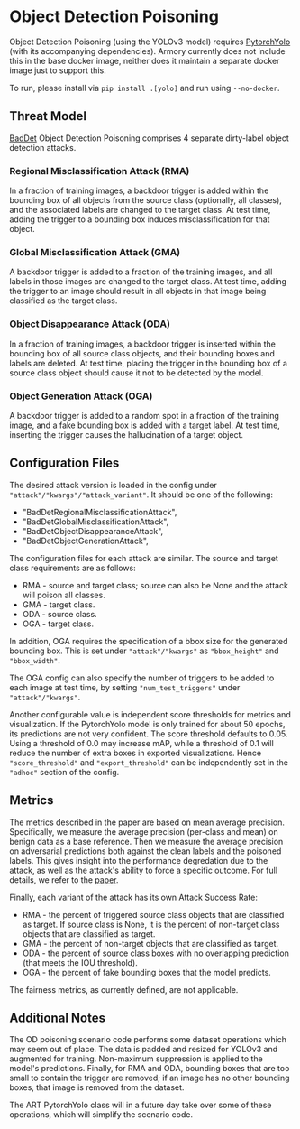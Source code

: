 # Object Detection Poisoning

Object Detection Poisoning (using the YOLOv3 model) requires [PytorchYolo](https://github.com/eriklindernoren/PyTorch-YOLOv3) (with its accompanying dependencies).  Armory currently does not include this in the base docker image, neither does it maintain a separate docker image just to support this.

To run, please install via ```pip install .[yolo]``` and run using ```--no-docker```.


## Threat Model
[BadDet](https://arxiv.org/pdf/2205.14497.pdf) Object Detection Poisoning comprises 4 separate dirty-label object detection attacks.  

### Regional Misclassification Attack (RMA)

In a fraction of training images, a backdoor trigger is added within the bounding box of all objects from the source class (optionally, all classes), and the associated labels are changed to the target class.  At test time, adding the trigger to a bounding box induces misclassification for that object.

### Global Misclassification Attack (GMA)

A backdoor trigger is added to a fraction of the training images, and all labels in those images are changed to the target class.  At test time, adding the trigger to an image should result in all objects in that image being classified as the target class.

### Object Disappearance Attack (ODA)

In a fraction of training images, a backdoor trigger is inserted within the bounding box of all source class objects, and their bounding boxes and labels are deleted.  At test time, placing the trigger in the bounding box of a source class object should cause it not to be detected by the model.

### Object Generation Attack (OGA)

A backdoor trigger is added to a random spot in a fraction of the training image, and a fake bounding box is added with a target label.  At test time, inserting the trigger causes the hallucination of a target object.


## Configuration Files

The desired attack version is loaded in the config under ```"attack"/"kwargs"/"attack_variant"```.  It should be one of the following:
- "BadDetRegionalMisclassificationAttack",
- "BadDetGlobalMisclassificationAttack",
- "BadDetObjectDisappearanceAttack",
- "BadDetObjectGenerationAttack",

The configuration files for each attack are similar.  The source and target class requirements are as follows:
- RMA - source and target class; source can also be None and the attack will poison all classes.
- GMA - target class.
- ODA - source class.
- OGA - target class.

In addition, OGA requires the specification of a bbox size for the generated bounding box.
This is set under ```"attack"/"kwargs"``` as ```"bbox_height"``` and ```"bbox_width"```.

The OGA config can also specify the number of triggers to be added to each image at test time, by setting ```"num_test_triggers"``` under ```"attack"/"kwargs"```.

Another configurable value is independent score thresholds for metrics and visualization.  If the PytorchYolo model is only trained for about 50 epochs, its predictions are not very confident.  The score threshold defaults to 0.05.  Using a threshold of 0.0 may increase mAP, while a threshold of 0.1 will reduce the number of extra boxes in exported visualizations.  Hence ```"score_threshold"``` and ```"export_threshold"``` can be independently set in the ```"adhoc"``` section of the config.


## Metrics

The metrics described in the paper are based on mean average precision.  Specifically, we measure the average precision (per-class and mean) on benign data as a base reference.  Then we measure the average precision on adversarial predictions both against the clean labels and the poisoned labels.  This gives insight into the performance degredation due to the attack, as well as the attack's ability to force a specific outcome.  For full details, we refer to the [paper](https://arxiv.org/pdf/2205.14497.pdf).

Finally, each variant of the attack has its own Attack Success Rate:
- RMA - the percent of triggered source class objects that are classified as target.  If source class is None, it is the percent of non-target class objects that are classified as target.
- GMA - the percent of non-target objects that are classified as target.
- ODA - the percent of source class boxes with no overlapping prediction (that meets the IOU threshold).
- OGA - the percent of fake bounding boxes that the model predicts.

The fairness metrics, as currently defined, are not applicable.


## Additional Notes

The OD poisoning scenario code performs some dataset operations which may seem out of place.  The data is padded and resized for YOLOv3 and augmented for training.  Non-maximum suppression is applied to the model's predictions.  Finally, for RMA and ODA, bounding boxes that are too small to contain the trigger are removed; if an image has no other bounding boxes, that image is removed from the dataset.  

The ART PytorchYolo class will in a future day take over some of these operations, which will simplify the scenario code.